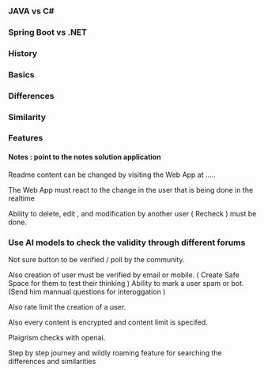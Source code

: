 ### JAVA vs C#

### Spring Boot vs .NET

### History

### Basics

### Differences

### Similarity

### Features

#### Notes : point to the notes solution application

Readme content can be changed by visiting the Web App at .....

The Web App must react to the change in the user that is being done in the realtime

Ability to delete, edit , and modification by another user ( Recheck ) must be done.

### Use AI models to check the validity through different forums

Not sure button to be verified / poll by the community.

Also creation of user must be verified by email or mobile.
( Create Safe Space for them to test their thinking )
Ability to mark a user spam or bot.(Send him mannual questions for interoggation )

Also rate limit the creation of a user.

Also every content is encrypted and content limit is specifed.

Plaigrism checks with openai.

Step by step journey and wildly roaming feature for searching the differences and similarities
